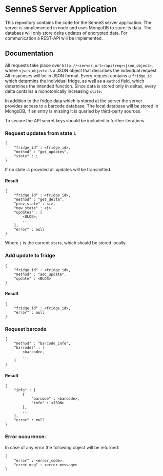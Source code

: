 # SenneS Server Application

This repository contains the code for the SenneS server application. 
The server is simplemented in node and uses MongoDB to store its data.
The databaes will only store delta updates of encrypted data.
For communication a REST-API will be implemented.

## Documentation

All requests take place over ```http://<server_url>/api?req=<json_object>```, where ```<json_object>``` is a JSON object that describes the individual request. 
All responses will be in JSON format.
Every request contains a ```fridge_id``` which determins the individual fridge, as well as a ```method``` field, which determines the intended function. 
Since data is stored only in deltas, every delta contains a monotonically increasing ```state```. 

In addition to the fridge data which is stored at the server the server provides access to a barcode database.
The local database will be stored in MongoDB, if an entry is missing it is queried by third-party sources.

To secure the API secret keys should be included in further iterations. 

### Request updates from state ```i```
```
{
    "fridge_id" : <fridge_id>,
    "method" : "get_updates",
    "state" : i
}
```
If no state is provided all updates will be transmitted.

#### Result
```
{
    "fridge_id" : <fridge_id>,
    "method" : "get_delta",
    "prev_state" : <i>,
    "new_state" : <j>,
    "updates" : [
        <BLOB>,
        ...
    ],
    "error" : null
}
```
Where ```j``` is the current ```state```, which should be stored locally.

### Add update to fridge
```
{
    "fridge_id" : <fridge_id>,
    "method" : "add_update",
    "update" : <BLOB>
}
```

#### Result
```
{
    "fridge_id" : <fridge_id>,
    "error" : null
}
```

### Request barcode
```
{
    "method" : "barcode_info",
    "barcodes" : [
        <barcode>,
        ...
    ]
}
```
#### Result
```
{
    "info" : [
        {
            "barcode" : <barcode>,
            "info" : <JSON>
        },
        ...
    ],
    "error" : null
}
```

### Error occurence:
In case of any error the following object will be returned:
```
{
    "error" : <error_code>,
    "error_msg" : <error_message>
}
```
